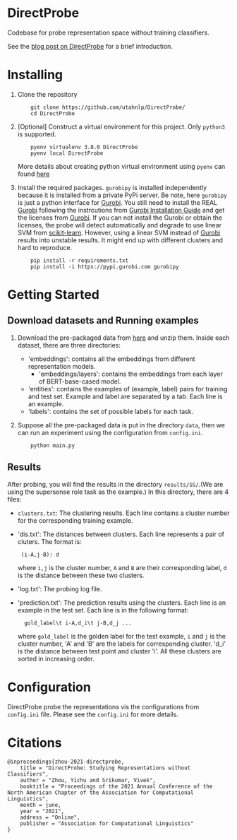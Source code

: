 # DirectProbe

Codebase for probe representation space without training
classifiers.

See the [blog post on DirectProbe][blog] for a brief
introduction.

# Installing

1. Clone the repository

    ```
        git clone https://github.com/utahnlp/DirectProbe/
        cd DirectProbe
    ```

2. [Optional] Construct a virtual environment for this
   project. Only `python3` is supported.
    
    ```
        pyenv virtualenv 3.8.0 DirectProbe
        pyenv local DirectProbe
    ```

    More details about creating python virtual environment
    using `pyenv` can found [here][pyenv]

3. Install the required packages. `gurobipy` is
   installed independently because it is installed from a
   private PyPi server. Be note, here `gurobipy` is just a
   python interface for [Gurobi][]. You still need to
   install the REAL [Gurobi][] following the instrcutions
   from [Gurobi Installation Guide][] and get the licenses
   from [Gurobi][]. If you can not install the Gurobi or
   obtain the licenses, the probe will detect automatically and
   degrade to use linear SVM from [scikit-learn][]. However,
   using a linear SVM instead of [Gurobi][] results into unstable
   results. It might end up with different clusters and hard
   to reproduce.

    ```
        pip install -r requirements.txt
        pip install -i https://pypi.gurobi.com gurobipy
    ```

# Getting Started

## Download datasets and Running examples

1. Download the pre-packaged data from [here][data_url] and
   unzip them. Inside each dataset, there are three
   directories:
    
    - 'embeddings': contains all the embeddings from
    different representation models.
        - 'embeddings/layers': contains the embeddings
            from each layer of BERT-base-cased model.
    - 'entities': contains the examples of (example,
    label) pairs for training and test set. Example
    and label are separated by a tab. Each line is an
    example.
    - 'labels': contains the set of possible labels for
    each task.

2. Suppose all the pre-packaged data is put in the directory
   `data`, then we can run an experiment using the
   configuration from `config.ini`.

    ```
        python main.py
    ```

## Results

After probing, you will find the results in the
directory `results/SS/`.(We are using the supersense
role task as the example.)
In this directory, there are 4 files:

- `clusters.txt`: The clustering results. Each line contains
  a cluster number for the corresponding training example. 
- 'dis.txt': The distances between clusters. Each line
  represents a pair of cluters. The format is:

       (i-A,j-B): d

    where `i,j` is the cluster number, `A` and `B` are their
    corresponding label, `d` is the distance between these
    two clusters.
- 'log.txt': The probing log file.
- 'prediction.txt': The prediction results using the
  clusters. Each line is an example in the test set. Each
  line is in the following format:

        gold_label\t i-A,d_i\t j-B,d_j ...

    where `gold_label` is the golden label for the test
    example, `i` and `j` is the cluster number, 'A' and 'B'
    are the labels for corresponding cluster. 'd_i' is the
    distance between test point and cluster 'i'. All these
    clusters are sorted in increasing order.

# Configuration

DirectProbe probe the representations vis the configurations
from `config.ini` file. Please see the `config.ini` for more
details.

# Citations

```
@inproceedings{zhou-2021-directprobe,
    title = "DirectProbe: Studying Representations without Classifiers",
    author = "Zhou, Yichu and Srikumar, Vivek",
    booktitle = "Proceedings of the 2021 Annual Conference of the North American Chapter of the Association for Computational Linguistics",
    month = june,
    year = "2021",
    address = "Online",
    publisher = "Association for Computational Linguistics"
}
```

[blog]: http://research.zhouyichu.com/DirectProbe.html
[pyenv]: https://github.com/pyenv/pyenv
[Gurobi]: https://www.gurobi.com/
[Gurobi Installation Guide]: https://www.gurobi.com/documentation/9.1/quickstart_mac/software_installation_guid.html
[scikit-learn]: https://scikit-learn.org/stable/ 
[data_url]: https://drive.google.com/drive/folders/1cxYVXA6Oo2QoVowjRhBGqOqoRLUw6thq?usp=sharing


